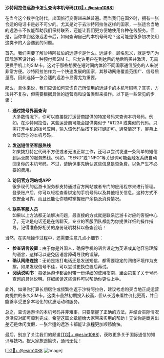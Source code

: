 **沙特阿拉伯远游卡怎么查询本机号码[[TG💪+ @esim1088](https://t.me/s/esim1088)]**

在当今这个数字化时代，出国旅行变得越来越普遍。而当我们在国外时，拥有一张合适的电话卡是必不可少的。尤其是对于去沙特阿拉伯这样的国家，一张适合当地的远游卡不仅能帮助我们保持联系，还能让我们更方便地使用各种在线服务。但是，当你拿到这张远游卡后，如何查询自己的本机号码呢？这可能是很多初次使用这类卡的人会遇到的问题。

首先，我们需要了解沙特阿拉伯的远游卡是什么。远游卡，顾名思义，就是专门为国际游客设计的一种预付费SIM卡。它允许用户在到达目的地后购买并激活，无需更换手机上的SIM卡。这对于那些想要在短时间内体验不同国家通信服务的人来说非常方便。沙特阿拉伯作为一个快速发展的国家，其移动网络覆盖范围广、信号质量高，因此选择一张合适的远游卡显得尤为重要。

那么，具体来说，我们应该如何查询自己所使用的远游卡的本机号码呢？其实，方法并不复杂，但需要根据具体的运营商和设备类型来操作。以下是一些常见的步骤：

1. **通过拨号界面查询**  
   大多数情况下，你可以直接拨打运营商提供的特定号码来查询本机号码。例如，在沙特阿拉伯，某些运营商可能会提供类似于 *#123# 或类似的代码。只需打开手机的拨号应用，输入该代码后按下拨打键即可。通常情况下，屏幕上会显示你的本机号码。

2. **发送短信至客服热线**  
   如果拨打特定代码不方便或者无法正常工作，还可以尝试发送一条简单的短信到运营商的服务热线。例如，“SEND”或“INFO”等关键词可能会触发系统自动回复你的本机号码。不过，请确保事先确认这些信息是否免费，以免产生不必要的费用。

3. **访问官方网站或APP**  
   很多现代的远游卡服务都支持通过官方网站或者专门的应用程序来进行管理。登录账户后，你可以轻松查看绑定的手机号码以及其他相关信息。这种方式不仅安全可靠，而且还能让你随时掌握账户余额及消费情况。

4. **联系客服人员**  
   如果以上方法都无法解决问题，最直接的方式就是联系远游卡对应的客服中心了。无论是电话还是在线聊天，专业的客服团队都能为你提供详细的操作指导。记得准备好相关的身份证明材料以备查验哦！

当然，在实际操作过程中，还需要注意几点小细节：

- **检查语言设置**：由于你是外国人，确保手机的语言设定为英语或其他容易理解的语言，这样可以避免因语言障碍导致的误解。
- **确认网络连接**：无论是拨打电话还是发送短信，都需要稳定的网络环境作为支撑。如果发现信号不佳，可以尝试更换位置后再试。
- **阅读说明书**：每张远游卡都会附带一份详细的使用指南，里面包含了关于号码查询的具体说明。仔细阅读这些资料可以帮助你更快上手。

此外，如果你打算长期居住或频繁往返于沙特阿拉伯，建议考虑购买当地正规运营商提供的永久SIM卡。这类卡虽然初期投入较高，但从长远来看性价比更高，并且能够享受更多本地化的优惠活动和服务。

总之，查询远游卡的本机号码并非难事，只要掌握了正确的方法，并结合实际情况灵活应对即可顺利完成。希望这篇文章能给大家带来实用的帮助！无论你是商务出差还是休闲度假，一张合适的远游卡都能让旅程更加顺畅愉快。

最后，别忘了关注我们的频道[[TG💪+ @esim1088](https://t.me/s/esim1088)]，获取更多关于国际通信的知识与技巧。祝大家旅途愉快，通讯无忧！

[[TG💪+ @esim1088](https://t.me/s/esim1088) ![Image](https://i.postimg.cc/4NQfJmqS/Snipaste-2025-05-13-00-14-12.png)]
